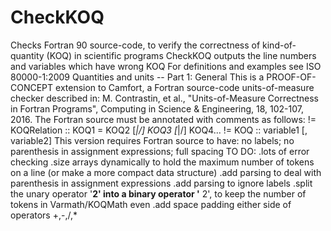 # CheckKOQ
Checks Fortran 90 source-code, to verify the correctness of kind-of-quantity (KOQ) in scientific programs
CheckKOQ outputs the line numbers and variables which have wrong KOQ
For definitions and examples see ISO 80000-1:2009 Quantities and units -- Part 1: General
This is a PROOF-OF-CONCEPT extension to Camfort, a Fortran source-code units-of-measure checker described in:
M. Contrastin, et al., "Units-of-Measure Correctness in Fortran Programs", Computing in Science & Engineering, 18, 102-107, 2016.
The Fortran source must be annotated with comments as follows:
!= KOQRelation :: KOQ1 = KOQ2 [*|/] KOQ3 [*|/] KOQ4...
!= KOQ <KOQ1 > :: variable1 [, variable2]
This version requires Fortran source to have: no labels; no parenthesis in assignment expressions; full spacing
TO DO:
.lots of error checking
.size arrays dynamically to hold the maximum number of tokens on a line (or make a more compact data structure)
.add parsing to deal with parenthesis in assignment expressions
.add parsing to ignore labels
.split the unary operator '**2' into a binary operator '** 2', to keep the number of tokens in Varmath/KOQMath even
.add space padding either side of operators +,-,/,*
